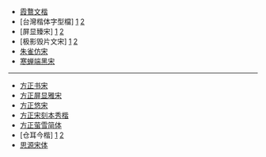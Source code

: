- [霞鶩文楷](https://github.com/lxgw/LxgwWenkai)
- [台灣楷体字型檔] [1](https://data.gov.tw/dataset/5961) [2](https://github.com/ChellyL/font_modules/releases/download/1.2/TW-Kai-98_1.ttf)
- [屏显臻宋] [1](https://www.maoken.com/freefonts/3329.html) [2](https://raw.githubusercontent.com/ChellyL/font_modules/refs/heads/main/Font/%E5%B1%8F%E6%98%BE%E8%87%BB%E5%AE%8B%201.09.ttf)
- [极影毁片文宋] [1](https://www.maoken.com/freefonts/9917.html) [2](https://raw.githubusercontent.com/ChellyL/font_modules/refs/heads/main/Font/%E6%A5%B5%E5%BD%B1%E6%AF%80%E7%89%87%E6%96%87%E5%AE%8B.ttf)
- [朱雀仿宋](https://github.com/TrionesType/zhuque/releases)
- [寒蝉端黑宋](https://github.com/Warren2060/ChillDuanHeiSong)

----

- [方正书宋](https://github.com/ChellyL/font_modules/blob/main/Font/%E6%96%B9%E6%AD%A3%E4%B9%A6%E5%AE%8BGBK.ttf)
- [方正屏显雅宋](https://github.com/ChellyL/font_modules/blob/main/Font/%E6%A5%B5%E5%BD%B1%E6%AF%80%E7%89%87%E6%96%87%E5%AE%8B.ttf)
- [方正悠宋](https://raw.githubusercontent.com/ChellyL/font_modules/refs/heads/main/Font/%E6%96%B9%E6%AD%A3%E6%82%A0%E5%AE%8BGBK07R.ttf)
- [方正宋刻本秀楷](https://github.com/ChellyL/font_modules/blob/main/Font/%E6%96%B9%E6%AD%A3%E5%AE%8B%E5%88%BB%E6%9C%AC%E7%A7%80%E6%A5%B7%E7%AE%80%E4%BD%93.ttf)
- [方正萤雪简体](https://github.com/ChellyL/font_modules/raw/refs/heads/main/Font/%E6%96%B9%E6%AD%A3%E8%90%A4%E9%9B%AA%E7%AE%80%E4%BD%93.ttf)
- [仓耳今楷] [1](https://tsanger.cn/product/47) [2](https://github.com/ChellyL/font_modules/releases/download/1.2/CangErJinKai05-W03.ttf)
- [思源宋体](https://github.com/adobe-fonts/source-han-serif)

